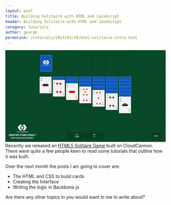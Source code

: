 ```yaml
---
layout: post
title: Building Solitaire with HTML and JavaScript
header: Building Solitaire with HTML and JavaScript
category: Tutorials
author: george
permalink: /tutorials/2014/03/28/html-solitaire-intro.html 
---
```


![Solitaire Game Screenshot](/img/blog/solitaire.png)
Recently we released an <a target="_blank" href="http://solitaire.cloudvent.net">HTML5 Solitaire Game</a> built on CloudCannon. There were quite a few people keen to read some tutorials that outline how it was built.

Over the next month the posts I am going to cover are:

* The HTML and CSS to build cards
* Creating the Interface
* Writing the logic in Backbone.js

Are there any other topics in you would want to me to write about?
